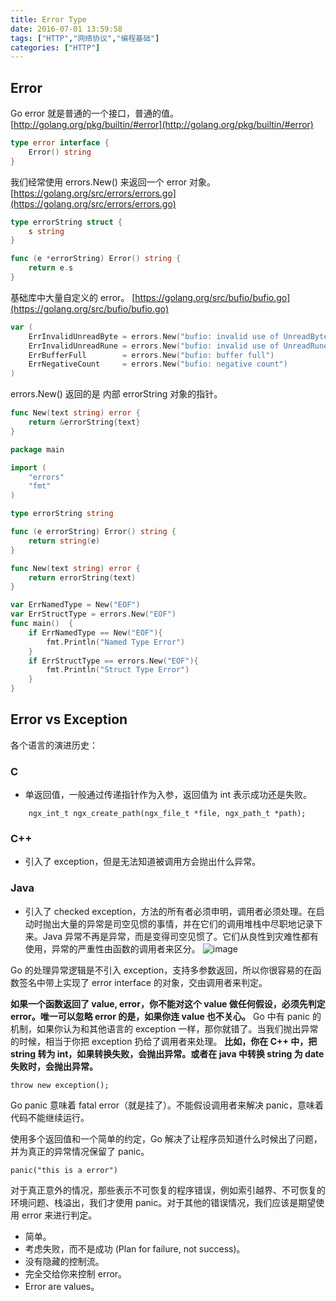 ```yaml
---
title: Error Type
date: 2016-07-01 13:59:58
tags: ["HTTP","网络协议","编程基础"]
categories: ["HTTP"]
---
```


## Error

Go error  就是普通的一个接口，普通的值。
[http://golang.org/pkg/builtin/#error](http://golang.org/pkg/builtin/#error)

```go
type error interface {
    Error() string
}
```

我们经常使用 errors.New() 来返回一个 error 对象。
[https://golang.org/src/errors/errors.go](https://golang.org/src/errors/errors.go)

```go
type errorString struct {
	s string
}

func (e *errorString) Error() string {
	return e.s
}
```

基础库中大量自定义的 error。
[https://golang.org/src/bufio/bufio.go](https://golang.org/src/bufio/bufio.go)

```go
var (
	ErrInvalidUnreadByte = errors.New("bufio: invalid use of UnreadByte")
	ErrInvalidUnreadRune = errors.New("bufio: invalid use of UnreadRune")
	ErrBufferFull        = errors.New("bufio: buffer full")
	ErrNegativeCount     = errors.New("bufio: negative count")
)
```

errors.New() 返回的是 内部 errorString 对象的指针。

```go
func New(text string) error {
	return &errorString{text}
}
```

```go
package main

import (
	"errors"
	"fmt"
)

type errorString string

func (e errorString) Error() string {
	return string(e)
}

func New(text string) error {
	return errorString(text)
}

var ErrNamedType = New("EOF")
var ErrStructType = errors.New("EOF")
func main()  {
	if ErrNamedType == New("EOF"){
		fmt.Println("Named Type Error")
	}
	if ErrStructType == errors.New("EOF"){
		fmt.Println("Struct Type Error")
	}
}

```

## Error vs Exception

各个语言的演进历史：

### C

- 单返回值，一般通过传递指针作为入参，返回值为 int 表示成功还是失败。

```
    ngx_int_t ngx_create_path(ngx_file_t *file, ngx_path_t *path);

```

### C++

- 引入了 exception，但是无法知道被调用方会抛出什么异常。

### Java

- 引入了 checked exception，方法的所有者必须申明，调用者必须处理。在启动时抛出大量的异常是司空见惯的事情，并在它们的调用堆栈中尽职地记录下来。Java 异常不再是异常，而是变得司空见惯了。它们从良性到灾难性都有使用，异常的严重性由函数的调用者来区分。
![image](https://tvax1.sinaimg.cn/large/a616b9a4gy1gmu06q3ujcj20r405jq37.jpg)

Go 的处理异常逻辑是不引入 exception，支持多参数返回，所以你很容易的在函数签名中带上实现了 error interface 的对象，交由调用者来判定。

**如果一个函数返回了 value, error，你不能对这个 value 做任何假设，必须先判定 error。唯一可以忽略 error 的是，如果你连 value 也不关心。**
Go 中有 panic 的机制，如果你认为和其他语言的 exception 一样，那你就错了。当我们抛出异常的时候，相当于你把 exception 扔给了调用者来处理。
**比如，你在 C++ 中，把 string 转为 int，如果转换失败，会抛出异常。或者在 java 中转换 string 为 date 失败时，会抛出异常。**

```
throw new exception();
```

Go panic 意味着 fatal error（就是挂了）。不能假设调用者来解决 panic，意味着代码不能继续运行。

使用多个返回值和一个简单的约定，Go 解决了让程序员知道什么时候出了问题，并为真正的异常情况保留了 panic。

```
panic("this is a error")
```

对于真正意外的情况，那些表示不可恢复的程序错误，例如索引越界、不可恢复的环境问题、栈溢出，我们才使用 panic。对于其他的错误情况，我们应该是期望使用 error 来进行判定。

- 简单。
- 考虑失败，而不是成功 (Plan for failure, not success)。
- 没有隐藏的控制流。
- 完全交给你来控制 error。
- Error are values。

